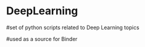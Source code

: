 # DeepLearning

#set of python scripts related to Deep Learning topics

#used as a source for Binder
